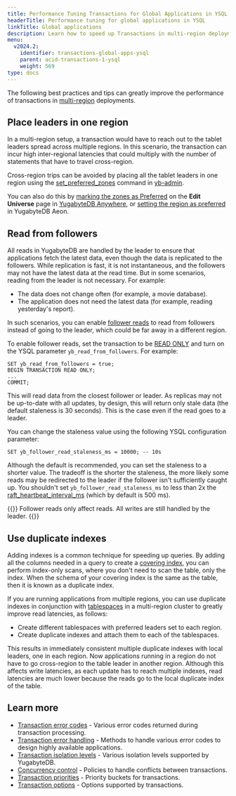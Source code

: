 ```yaml
---
title: Performance Tuning Transactions for Global Applications in YSQL
headerTitle: Performance tuning for global applications in YSQL
linkTitle: Global applications
description: Learn how to speed up Transactions in multi-region deployments in YSQL.
menu:
  v2024.2:
    identifier: transactions-global-apps-ysql
    parent: acid-transactions-1-ysql
    weight: 569
type: docs
---
```


The following best practices and tips can greatly improve the performance of transactions in [multi-region](../../../../explore/multi-region-deployments/) deployments.

## Place leaders in one region

In a multi-region setup, a transaction would have to reach out to the tablet leaders spread across multiple regions. In this scenario, the transaction can incur high inter-regional latencies that could multiply with the number of statements that have to travel cross-region.

Cross-region trips can be avoided by placing all the tablet leaders in one region using the [set_preferred_zones](../../../../admin/yb-admin/#set-preferred-zones) command in [yb-admin](../../../../admin/yb-admin/).

You can also do this by [marking the zones as Preferred](../../../../yugabyte-platform/manage-deployments/edit-universe/) on the **Edit Universe** page in [YugabyteDB Anywhere](../../../../yugabyte-platform/), or [setting the region as preferred](../../../../yugabyte-cloud/cloud-basics/create-clusters/create-clusters-multisync/#preferred-region) in YugabyteDB Aeon.

## Read from followers

All reads in YugabyteDB are handled by the leader to ensure that applications fetch the latest data, even though the data is replicated to the followers. While replication is fast, it is not instantaneous, and the followers may not have the latest data at the read time. But in some scenarios, reading from the leader is not necessary. For example:

- The data does not change often (for example, a movie database).
- The application does not need the latest data (for example, reading yesterday's report).

In such scenarios, you can enable [follower reads](../../../../explore/going-beyond-sql/follower-reads-ysql/) to read from followers instead of going to the leader, which could be far away in a different region.

To enable follower reads, set the transaction to be [READ ONLY](../../../../api/ysql/the-sql-language/statements/txn_set/#read-only-mode) and turn on the YSQL parameter `yb_read_from_followers`. For example:

```plpgsql
SET yb_read_from_followers = true;
BEGIN TRANSACTION READ ONLY;
...
COMMIT;
```

This will read data from the closest follower or leader. As replicas may not be up-to-date with all updates, by design, this will return only stale data (the default staleness is 30 seconds). This is the case even if the read goes to a leader.

You can change the staleness value using the following YSQL configuration parameter:

```plpgsql
SET yb_follower_read_staleness_ms = 10000; -- 10s
```

Although the default is recommended, you can set the staleness to a shorter value. The tradeoff is the shorter the staleness, the more likely some reads may be redirected to the leader if the follower isn't sufficiently caught up. You shouldn't set `yb_follower_read_staleness_ms` to less than 2x the [raft_heartbeat_interval_ms](../../../../reference/configuration/yb-tserver/#raft-heartbeat-interval-ms) (which by default is 500 ms).

{{<note>}}
Follower reads only affect reads. All writes are still handled by the leader.
{{</note>}}

## Use duplicate indexes

Adding indexes is a common technique for speeding up queries. By adding all the columns needed in a query to create a [covering index](../../../../explore/ysql-language-features/indexes-constraints/covering-index-ysql/), you can perform index-only scans, where you don't need to scan the table, only the index. When the schema of your covering index is the same as the table, then it is known as a duplicate index.

If you are running applications from multiple regions, you can use duplicate indexes in conjunction with [tablespaces](../../../../explore/going-beyond-sql/tablespaces/) in a multi-region cluster to greatly improve read latencies, as follows:

- Create different tablespaces with preferred leaders set to each region.
- Create duplicate indexes and attach them to each of the tablespaces.

This results in immediately consistent multiple duplicate indexes with local leaders, one in each region. Now applications running in a region do not have to go cross-region to the table leader in another region. Although this affects write latencies, as each update has to reach multiple indexes, read latencies are much lower because the reads go to the local duplicate index of the table.

## Learn more

- [Transaction error codes](../transactions-errorcodes-ysql/) - Various error codes returned during transaction processing.
- [Transaction error handling](../transactions-retries-ysql/) - Methods to handle various error codes to design highly available applications.
- [Transaction isolation levels](../../../../architecture/transactions/isolation-levels/) - Various isolation levels supported by YugabyteDB.
- [Concurrency control](../../../../architecture/transactions/concurrency-control/) - Policies to handle conflicts between transactions.
- [Transaction priorities](../../../../architecture/transactions/transaction-priorities/) - Priority buckets for transactions.
- [Transaction options](../../../../explore/transactions/distributed-transactions-ysql/#transaction-options) - Options supported by transactions.
